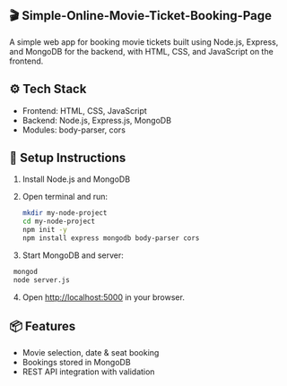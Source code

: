 ## 🎬 Simple-Online-Movie-Ticket-Booking-Page

A simple web app for booking movie tickets built using Node.js, Express, and MongoDB for the backend, with HTML, CSS, and JavaScript on the frontend.

## ⚙ Tech Stack

- Frontend: HTML, CSS, JavaScript  
- Backend: Node.js, Express.js, MongoDB  
- Modules: body-parser, cors

## 🚀 Setup Instructions

1. Install Node.js and MongoDB
2. Open terminal and run:
   ```bash
   mkdir my-node-project
   cd my-node-project
   npm init -y
   npm install express mongodb body-parser cors
   ```
   
3. Start MongoDB and server:
  ``` bash
   mongod
   node server.js
```
   
4. Open [http://localhost:5000](http://localhost:5000) in your browser.

## 📦 Features

- Movie selection, date & seat booking
- Bookings stored in MongoDB
- REST API integration with validation

